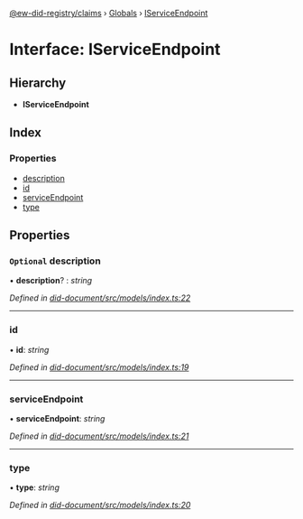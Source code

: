 [@ew-did-registry/claims](../README.md) › [Globals](../globals.md) › [IServiceEndpoint](iserviceendpoint.md)

# Interface: IServiceEndpoint

## Hierarchy

* **IServiceEndpoint**

## Index

### Properties

* [description](iserviceendpoint.md#optional-description)
* [id](iserviceendpoint.md#id)
* [serviceEndpoint](iserviceendpoint.md#serviceendpoint)
* [type](iserviceendpoint.md#type)

## Properties

### `Optional` description

• **description**? : *string*

*Defined in [did-document/src/models/index.ts:22](https://github.com/energywebfoundation/ew-did-registry/blob/b56724d/packages/did-document/src/models/index.ts#L22)*

___

###  id

• **id**: *string*

*Defined in [did-document/src/models/index.ts:19](https://github.com/energywebfoundation/ew-did-registry/blob/b56724d/packages/did-document/src/models/index.ts#L19)*

___

###  serviceEndpoint

• **serviceEndpoint**: *string*

*Defined in [did-document/src/models/index.ts:21](https://github.com/energywebfoundation/ew-did-registry/blob/b56724d/packages/did-document/src/models/index.ts#L21)*

___

###  type

• **type**: *string*

*Defined in [did-document/src/models/index.ts:20](https://github.com/energywebfoundation/ew-did-registry/blob/b56724d/packages/did-document/src/models/index.ts#L20)*
